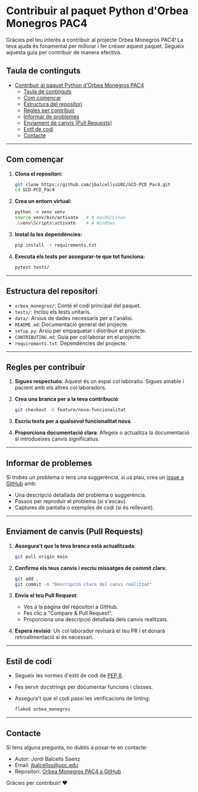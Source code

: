 # Contribuir al paquet Python d'Orbea Monegros PAC4

Gràcies pel teu interès a contribuir al projecte Orbea Monegros PAC4! La teva ajuda és fonamental per millorar i fer créixer aquest paquet. Segueix aquesta guia per contribuir de manera efectiva.

## Taula de continguts

- [Contribuir al paquet Python d'Orbea Monegros PAC4](#contribuir-al-paquet-python-dorbea-monegros-pac4)
  - [Taula de continguts](#taula-de-continguts)
  - [Com començar](#com-començar)
  - [Estructura del repositori](#estructura-del-repositori)
  - [Regles per contribuir](#regles-per-contribuir)
  - [Informar de problemes](#informar-de-problemes)
  - [Enviament de canvis (Pull Requests)](#enviament-de-canvis-pull-requests)
  - [Estil de codi](#estil-de-codi)
  - [Contacte](#contacte)

---

## Com començar

1. **Clona el repositori:**

   ```bash
   git clone https://github.com/jbalcellssUOC/GCD-PCD_Pac4.git
   cd GCD-PCD_Pac4
   ```

2. **Crea un entorn virtual:**

   ```bash
   python -m venv venv
   source venv/bin/activate   # A macOS/Linux
   .\venv\Scripts\activate    # A Windows
   ```

3. **Instal·la les dependències:**

   ```bash
   pip install -r requirements.txt
   ```

4. **Executa els tests per assegurar-te que tot funciona:**

   ```bash
   pytest tests/
   ```

---

## Estructura del repositori

- `orbea_monegros/`: Conté el codi principal del paquet.
- `tests/`: Inclou els tests unitaris.
- `data/`: Arxius de dades necessaris per a l'anàlisi.
- `README.md`: Documentació general del projecte.
- `setup.py`: Arxiu per empaquetar i distribuir el projecte.
- `CONTRIBUTING.md`: Guia per col·laborar en el projecte.
- `requirements.txt`: Dependències del projecte.

---

## Regles per contribuir

1. **Sigues respectuós**: Aquest és un espai col·laboratiu. Sigues amable i pacient amb els altres col·laboradors.
2. **Crea una branca per a la teva contribució**:

   ```bash
   git checkout -b feature/nova-funcionalitat
   ```

3. **Escriu tests per a qualsevol funcionalitat nova**.
4. **Proporciona documentació clara**: Afegeix o actualitza la documentació si introdueixes canvis significatius.

---

## Informar de problemes

Si trobes un problema o tens una suggerència, si us plau, crea un [issue a GitHub](https://github.com/jbalcellssUOC/GCD-PCD_Pac4/issues) amb:

- Una descripció detallada del problema o suggerència.
- Passos per reproduir el problema (si s'escau).
- Captures de pantalla o exemples de codi (si és rellevant).

---

## Enviament de canvis (Pull Requests)

1. **Assegura't que la teva branca està actualitzada**:

   ```bash
   git pull origin main
   ```

2. **Confirma els teus canvis i escriu missatges de commit clars**:

   ```bash
   git add .
   git commit -m "Descripció clara del canvi realitzat"
   ```

3. **Envia el teu Pull Request**:
   - Ves a la pàgina del repositori a GitHub.
   - Fes clic a "Compare & Pull Request".
   - Proporciona una descripció detallada dels canvis realitzats.

4. **Espera revisió**: Un col·laborador revisarà el teu PR i et donarà retroalimentació si és necessari.

---

## Estil de codi

- Segueix les normes d'estil de codi de [PEP 8](https://peps.python.org/pep-0008/).
- Fes servir docstrings per documentar funcions i classes.
- Assegura't que el codi passi les verificacions de linting:

  ```bash
  flake8 orbea_monegros
  ```

---

## Contacte

Si tens alguna pregunta, no dubtis a posar-te en contacte:

- Autor: Jordi Balcells Saenz
- Email: [jbalcellss@uoc.edu](mailto:jbalcellss@uoc.edu)
- Repositori: [Orbea Monegros PAC4 a GitHub](https://github.com/jbalcellssUOC/GCD-PCD_Pac4.git)

Gràcies per contribuir! ❤️
